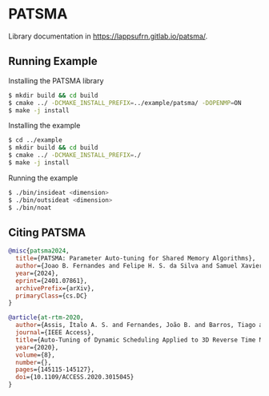 # PATSMA

Library documentation in https://lappsufrn.gitlab.io/patsma/.

## Running Example

Installing the PATSMA library

```sh
$ mkdir build && cd build
$ cmake ../ -DCMAKE_INSTALL_PREFIX=../example/patsma/ -DOPENMP=ON
$ make -j install
```

Installing the example

```sh
$ cd ../example
$ mkdir build && cd build
$ cmake ../ -DCMAKE_INSTALL_PREFIX=./
$ make -j install
```

Running the example

```sh
$ ./bin/insideat <dimension>
$ ./bin/outsideat <dimension>
$ ./bin/noat
```

## Citing PATSMA

```bibtex
@misc{patsma2024,
  title={PATSMA: Parameter Auto-tuning for Shared Memory Algorithms},
  author={Joao B. Fernandes and Felipe H. S. da Silva and Samuel Xavier-de-Souza and Italo A. S. Assis},
  year={2024},
  eprint={2401.07861},
  archivePrefix={arXiv},
  primaryClass={cs.DC}
}
```

```bibtex
@article{at-rtm-2020,
  author={Assis, Ítalo A. S. and Fernandes, João B. and Barros, Tiago and Xavier-De-Souza, Samuel},
  journal={IEEE Access},
  title={Auto-Tuning of Dynamic Scheduling Applied to 3D Reverse Time Migration on Multicore Systems},
  year={2020},
  volume={8},
  number={},
  pages={145115-145127},
  doi={10.1109/ACCESS.2020.3015045}
}
```